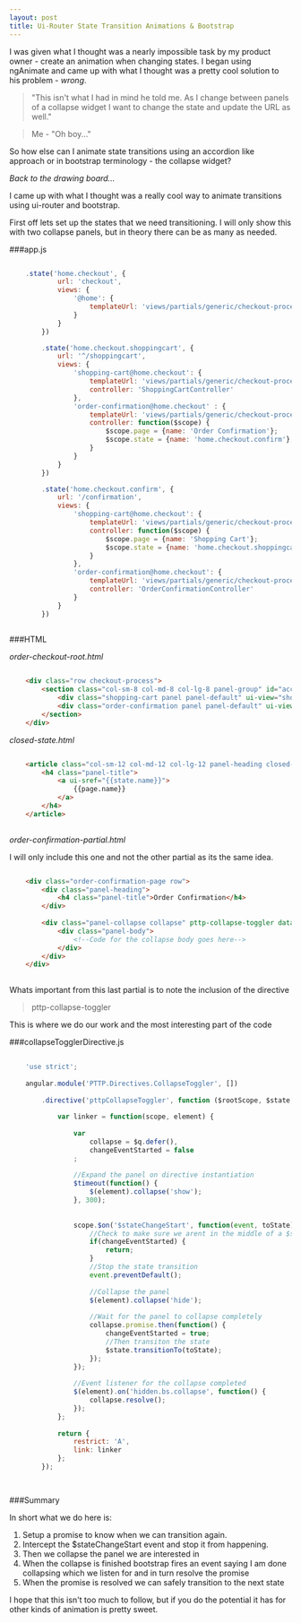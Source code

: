 ```yaml
---
layout: post
title: Ui-Router State Transition Animations & Bootstrap
---
```


I was given what I thought was a nearly impossible task by my product owner - create an animation when changing states. I began using ngAnimate and came 
up with what I thought was a pretty cool solution to his problem - *wrong*.

>"This isn't what I had in mind he told me. As I change between panels of a collapse widget I want to change the state and update the URL as well."

>Me - "Oh boy..."

So how else can I animate state transitions using an accordion like approach or in bootstrap terminology - the collapse widget?

*Back to the drawing board...*

I came up with what I thought was a really cool way to animate transitions using ui-router and bootstrap.

First off lets set up the states that we need transitioning. I will only show this with two collapse panels, but in theory there can be as many as needed. 

###app.js

```javascript

    .state('home.checkout', {
            url: 'checkout',
            views: {
                '@home': {
                    templateUrl: 'views/partials/generic/checkout-process/order-checkout-root.html'
                }
            }
        })

        .state('home.checkout.shoppingcart', {
            url: '^/shoppingcart',
            views: {
                'shopping-cart@home.checkout': {
                    templateUrl: 'views/partials/generic/checkout-process/shoppingcart/shopping-cart-partial.html',
                    controller: 'ShoppingCartController'
                },
                'order-confirmation@home.checkout' : {
                    templateUrl: 'views/partials/generic/checkout-process/closed-state.html',
                    controller: function($scope) {
                        $scope.page = {name: 'Order Confirmation'};
                        $scope.state = {name: 'home.checkout.confirm'};
                    }
                }
            }
        })

        .state('home.checkout.confirm', {
            url: '/confirmation',
            views: {
                'shopping-cart@home.checkout': {
                    templateUrl: 'views/partials/generic/checkout-process/closed-state.html',
                    controller: function($scope) {
                        $scope.page = {name: 'Shopping Cart'};
                        $scope.state = {name: 'home.checkout.shoppingcart'};
                    }
                },
                'order-confirmation@home.checkout': {
                    templateUrl: 'views/partials/generic/checkout-process/confirmation/order-confirmation-partial.html',
                    controller: 'OrderConfirmationController'
                }
            }
        })
        
```

###HTML 

*order-checkout-root.html*

```html

    <div class="row checkout-process">
        <section class="col-sm-8 col-md-8 col-lg-8 panel-group" id="accordion">
            <div class="shopping-cart panel panel-default" ui-view="shopping-cart" autoscroll="false"></div>
            <div class="order-confirmation panel panel-default" ui-view="order-confirmation" autoscroll="false"></div>
        </section>
    </div>

```

*closed-state.html*

``` html

    <article class="col-sm-12 col-md-12 col-lg-12 panel-heading closed-state">
        <h4 class="panel-title">
            <a ui-sref="{{state.name}}">
                {{page.name}}
            </a>
        </h4>
    </article>
    
```

*order-confirmation-partial.html*

I will only include this one and not the other partial as its the same idea.


```html

    <div class="order-confirmation-page row">
        <div class="panel-heading">
            <h4 class="panel-title">Order Confirmation</h4>
        </div>
    
        <div class="panel-collapse collapse" pttp-collapse-toggler data-toggle="collapse">
            <div class="panel-body">
                <!--Code for the collapse body goes here-->
            </div>
        </div>
    </div>
    
```
   
Whats important from this last partial is to note the inclusion of the directive

>pttp-collapse-toggler   

This is where we do our work and the most interesting part of the code

###collapseTogglerDirective.js
   
```javascript
    
    'use strict';
    
    angular.module('PTTP.Directives.CollapseToggler', [])
    
        .directive('pttpCollapseToggler', function ($rootScope, $state, $q, $timeout) {
    
            var linker = function(scope, element) {
    
                var
                    collapse = $q.defer(),
                    changeEventStarted = false
                ;
    
                //Expand the panel on directive instantiation
                $timeout(function() {
                    $(element).collapse('show');
                }, 300);
    
    
                scope.$on('$stateChangeStart', function(event, toState) {
                    //Check to make sure we arent in the middle of a $stateChangeEvent
                    if(changeEventStarted) {
                        return;
                    }
                    //Stop the state transition
                    event.preventDefault();
    
                    //Collapse the panel
                    $(element).collapse('hide');
    
                    //Wait for the panel to collapse completely
                    collapse.promise.then(function() {
                        changeEventStarted = true;
                        //Then transiton the state
                        $state.transitionTo(toState);
                    });
                });
    
                //Event listener for the collapse completed
                $(element).on('hidden.bs.collapse', function() {
                    collapse.resolve();
                });
            };
    
            return {
                restrict: 'A',
                link: linker
            };
        });

    
```

###Summary

In short what we do here is:

1. Setup a promise to know when we can transition again.
2. Intercept the $stateChangeStart event and stop it from happening.
3. Then we collapse the panel we are interested in
4. When the collapse is finished bootstrap fires an event saying I am done collapsing which we listen for and in turn resolve the promise
5. When the promise is resolved we can safely transition to the next state

I hope that this isn't too much to follow, but if you do the potential it has for other kinds of animation is pretty sweet.